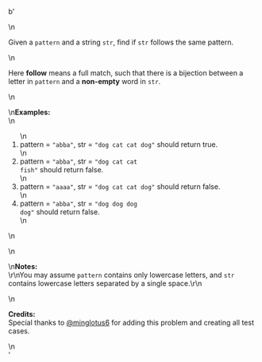 b'<div class="question-description">\n<p><p>Given a <code>pattern</code> and a string <code>str</code>, find if <code>str</code> follows the same pattern.</p>\n<p> Here <b>follow</b> means a full match, such that there is a bijection between a letter in <code>pattern</code> and a <b>non-empty</b> word in <code>str</code>.</p>\n<p>\n<b>Examples:</b><br/>\n<ol>\n<li>pattern = <code>"abba"</code>, str = <code>"dog cat cat dog"</code> should return true.</li>\n<li>pattern = <code>"abba"</code>, str = <code>"dog cat cat fish"</code> should return false.</li>\n<li>pattern = <code>"aaaa"</code>, str = <code>"dog cat cat dog"</code> should return false.</li>\n<li>pattern = <code>"abba"</code>, str = <code>"dog dog dog dog"</code> should return false.</li>\n</ol>\n</p>\n<p>\n<b>Notes:</b><br/>\r\nYou may assume <code>pattern</code> contains only lowercase letters, and <code>str</code> contains lowercase letters separated by a single space.\r\n</p>\n<p><b>Credits:</b><br>Special thanks to <a href="https://leetcode.com/discuss/user/minglotus6">@minglotus6</a> for adding this problem and creating all test cases.</br></p></p>\n</div>'